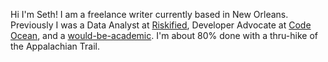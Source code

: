 Hi I'm Seth! I am a freelance writer currently based in New Orleans. Previously I was a Data Analyst at [Riskified](https://www.riskified.com/), Developer Advocate at [Code Ocean](https://codeocean.com/), and a [would-be-academic](https://scholar.google.com/citations?user=66CRLeoAAAAJ&hl=en). I'm about 80% done with a thru-hike of the Appalachian Trail.